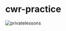 # cwr-practice
![privatelessons](https://user-images.githubusercontent.com/25141715/170584600-182da54f-6491-4d18-99d6-5485fb061355.jpg)
